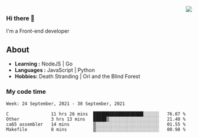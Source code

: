 <img align='right' src="https://github-readme-stats.vercel.app/api?username=strugglebak&show_icons=true">

### Hi there 👋

I'm a Front-end developer

## About

-  **Learning :** NodeJS | Go
-  **Languages :** JavaScript | Python
-  **Hobbies:** Death Stranding | Ori and the Blind Forest

### My code time

<!--START_SECTION:waka-->
```text
Week: 24 September, 2021 - 30 September, 2021

C                11 hrs 26 mins  ███████████████████░░░░░░   76.07 % 
Other            3 hrs 13 mins   █████▒░░░░░░░░░░░░░░░░░░░   21.40 % 
ca65 assembler   14 mins         ▒░░░░░░░░░░░░░░░░░░░░░░░░   01.55 % 
Makefile         8 mins          ▒░░░░░░░░░░░░░░░░░░░░░░░░   00.98 % 
```
<!--END_SECTION:waka-->
